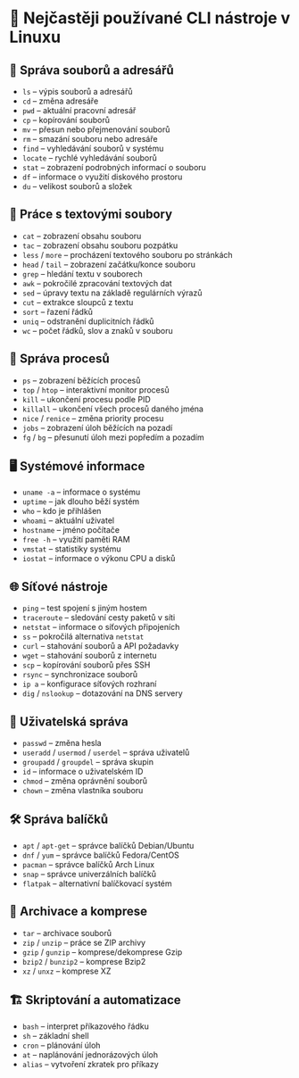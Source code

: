 # 📌 Nejčastěji používané CLI nástroje v Linuxu

## 📂 Správa souborů a adresářů
- `ls` – výpis souborů a adresářů
- `cd` – změna adresáře
- `pwd` – aktuální pracovní adresář
- `cp` – kopírování souborů
- `mv` – přesun nebo přejmenování souborů
- `rm` – smazání souboru nebo adresáře
- `find` – vyhledávání souborů v systému
- `locate` – rychlé vyhledávání souborů
- `stat` – zobrazení podrobných informací o souboru
- `df` – informace o využití diskového prostoru
- `du` – velikost souborů a složek

## 📝 Práce s textovými soubory
- `cat` – zobrazení obsahu souboru
- `tac` – zobrazení obsahu souboru pozpátku
- `less` / `more` – procházení textového souboru po stránkách
- `head` / `tail` – zobrazení začátku/konce souboru
- `grep` – hledání textu v souborech
- `awk` – pokročilé zpracování textových dat
- `sed` – úpravy textu na základě regulárních výrazů
- `cut` – extrakce sloupců z textu
- `sort` – řazení řádků
- `uniq` – odstranění duplicitních řádků
- `wc` – počet řádků, slov a znaků v souboru

## 🔧 Správa procesů
- `ps` – zobrazení běžících procesů
- `top` / `htop` – interaktivní monitor procesů
- `kill` – ukončení procesu podle PID
- `killall` – ukončení všech procesů daného jména
- `nice` / `renice` – změna priority procesu
- `jobs` – zobrazení úloh běžících na pozadí
- `fg` / `bg` – přesunutí úloh mezi popředím a pozadím

## 🖥 Systémové informace
- `uname -a` – informace o systému
- `uptime` – jak dlouho běží systém
- `who` – kdo je přihlášen
- `whoami` – aktuální uživatel
- `hostname` – jméno počítače
- `free -h` – využití paměti RAM
- `vmstat` – statistiky systému
- `iostat` – informace o výkonu CPU a disků

## 🌐 Síťové nástroje
- `ping` – test spojení s jiným hostem
- `traceroute` – sledování cesty paketů v síti
- `netstat` – informace o síťových připojeních
- `ss` – pokročilá alternativa `netstat`
- `curl` – stahování souborů a API požadavky
- `wget` – stahování souborů z internetu
- `scp` – kopírování souborů přes SSH
- `rsync` – synchronizace souborů
- `ip a` – konfigurace síťových rozhraní
- `dig` / `nslookup` – dotazování na DNS servery

## 🔐 Uživatelská správa
- `passwd` – změna hesla
- `useradd` / `usermod` / `userdel` – správa uživatelů
- `groupadd` / `groupdel` – správa skupin
- `id` – informace o uživatelském ID
- `chmod` – změna oprávnění souborů
- `chown` – změna vlastníka souboru

## 🛠 Správa balíčků
- `apt` / `apt-get` – správce balíčků Debian/Ubuntu
- `dnf` / `yum` – správce balíčků Fedora/CentOS
- `pacman` – správce balíčků Arch Linux
- `snap` – správce univerzálních balíčků
- `flatpak` – alternativní balíčkovací systém

## 🔄 Archivace a komprese
- `tar` – archivace souborů
- `zip` / `unzip` – práce se ZIP archivy
- `gzip` / `gunzip` – komprese/dekomprese Gzip
- `bzip2` / `bunzip2` – komprese Bzip2
- `xz` / `unxz` – komprese XZ

## 🏗 Skriptování a automatizace
- `bash` – interpret příkazového řádku
- `sh` – základní shell
- `cron` – plánování úloh
- `at` – naplánování jednorázových úloh
- `alias` – vytvoření zkratek pro příkazy

